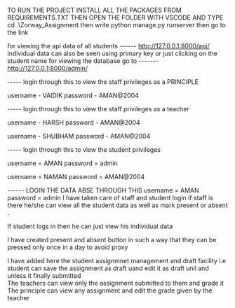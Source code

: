 TO RUN THE PROJECT INSTALL ALL THE PACKAGES FROM REQUIREMENTS.TXT
THEN OPEN THE FOLDER WITH VSCODE AND TYPE cd .\Zorway_Assignment
then write python manage.py runserver then go to the link

for viewing the api data of all students  ------ http://127.0.0.1:8000/api/
individual data can also be seen using primary key or just clicking on the student name
for viewing the database go to ------- http://127.0.0.1:8000/admin/



----- login through this to view the staff privileges as a PRINCIPLE

username - VAIDIK
password - AMAN@2004

----- login through this to view the staff privileges as a teacher

username - HARSH
password - AMAN@2004

username - SHUBHAM
password - AMAN@2004

----- login through this to view the student privileges

username = AMAN
password = admin


username = NAMAN
password = AMAN@2004

------ LOGIN THE DATA ABSE THROUGH THIS
username = AMAN
password = admin
I have taken care of staff and student login if staff is there he/she can view all the student data as well as mark present or absent . 

If student logs in  then he can just view his individual data 

I have created present and absent button in such a way that they can be pressed only once in a day to avoid proxy 

I have added here the student assignmnet management and draft facility i.e student can save the assignment as draft uand edit it as draft unil and unless it finally submitted  
The teachers can view only the assignment submitted to them and grade it 
The principle can view any assignment and edit the grade given by the teacher
